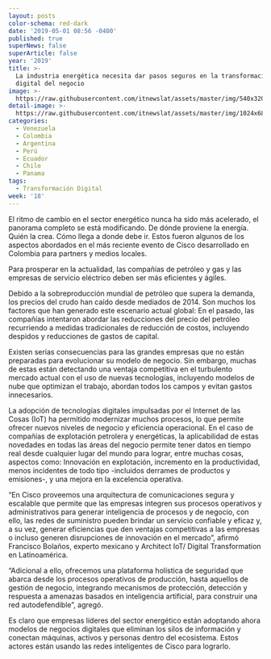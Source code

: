 ```yaml
---
layout: posts
color-schema: red-dark
date: '2019-05-01 08:56 -0400'
published: true
superNews: false
superArticle: false
year: '2019'
title: >-
  La industria energética necesita dar pasos seguros en la transformación
  digital del negocio
image: >-
  https://raw.githubusercontent.com/itnewslat/assets/master/img/540x320/Industria-Petrolera-p.jpg
detail-image: >-
  https://raw.githubusercontent.com/itnewslat/assets/master/img/1024x680/Industria-Petrolera-g.jpg
categories:
  - Venezuela
  - Colombia
  - Argentina
  - Perú
  - Ecuador
  - Chile
  - Panama
tags:
  - Transformación Digital
week: '18'
---
```

El ritmo de cambio en el sector energético nunca ha sido más acelerado, el panorama completo se está modificando. De dónde proviene la energía. Quién la crea. Cómo llega a donde debe ir. Estos fueron algunos de los aspectos abordados en el más reciente evento de Cisco desarrollado en Colombia para partners y medios locales.
 
Para prosperar en la actualidad, las compañías de petróleo y gas y las empresas de servicio eléctrico deben ser más eficientes y ágiles.
 
Debido a la sobreproducción mundial de petróleo que supera la demanda, los precios del crudo han caído desde mediados de 2014.  Son muchos los factores que han generado este escenario actual global: En el pasado, las compañías intentaron abordar las reducciones del precio del petróleo recurriendo a medidas tradicionales de reducción de costos, incluyendo despidos y reducciones de gastos de capital. 
 
Existen serias consecuencias para las grandes empresas que no están preparadas para evolucionar su modelo de negocio.  Sin embargo, muchas de estas están detectando una ventaja competitiva en el turbulento mercado actual con el uso de nuevas tecnologías, incluyendo modelos de nube que optimizan el trabajo, abordan todos los campos y evitan gastos innecesarios.  
 
La adopción de tecnologías digitales impulsadas por el Internet de las Cosas (IoT) ha permitido modernizar muchos procesos, lo que permite ofrecer nuevos niveles de negocio y eficiencia operacional.  En el caso de compañías de explotación petrolera y energéticas, la aplicabilidad de estas novedades en todas las áreas del negocio permite tener datos en tiempo real desde cualquier lugar del mundo para lograr, entre muchas cosas, aspectos como: Innovación en explotación, incremento en la productividad, menos incidentes de todo tipo -incluidos derrames de productos y emisiones-, y una mejora en la excelencia operativa.
 
“En Cisco proveemos una arquitectura de comunicaciones segura y escalable que permite que las empresas integren sus procesos operativos y administrativos para generar inteligencia de procesos y de negocio, con ello, las redes de suministro pueden brindar un servicio confiable y eficaz y, a su vez, generar eficiencias que den ventajas competitivas a las empresas o incluso generen disrupciones de innovación en el mercado”, afirmó Francisco Bolaños, experto mexicano y Architect IoT/ Digital Transformation en Latinoamérica.
 
“Adicional a ello, ofrecemos una plataforma holística de seguridad que abarca desde los procesos operativos de producción, hasta aquellos de gestión de negocio, integrando mecanismos de protección, detección y respuesta a amenazas basados en inteligencia artificial, para construir una red autodefendible”, agregó.
 
Es claro que empresas líderes del sector energético están adoptando ahora modelos de negocios digitales que eliminan los silos de información y conectan máquinas, activos y personas dentro del ecosistema. Estos actores están usando las redes inteligentes de Cisco para lograrlo.